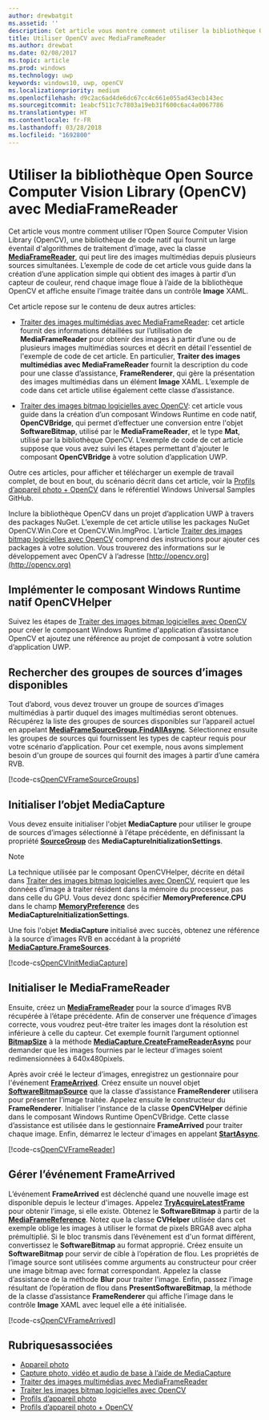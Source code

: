 ```yaml
---
author: drewbatgit
ms.assetid: ''
description: Cet article vous montre comment utiliser la bibliothèque Open Source Computer Vision Library (OpenCV) avec la classe MediaFrameReader.
title: Utiliser OpenCV avec MediaFrameReader
ms.author: drewbat
ms.date: 02/08/2017
ms.topic: article
ms.prod: windows
ms.technology: uwp
keywords: windows10, uwp, openCV
ms.localizationpriority: medium
ms.openlocfilehash: d9c2ac6ad4de6dc67cc4c661e055ad43ecb143ec
ms.sourcegitcommit: 1eabcf511c7c7803a19eb31f600c6ac4a0067786
ms.translationtype: HT
ms.contentlocale: fr-FR
ms.lasthandoff: 03/28/2018
ms.locfileid: "1692800"
---
```

# <a name="use-the-open-source-computer-vision-library-opencv-with-mediaframereader"></a>Utiliser la bibliothèque Open Source Computer Vision Library (OpenCV) avec MediaFrameReader

Cet article vous montre comment utiliser l’Open Source Computer Vision Library (OpenCV), une bibliothèque de code natif qui fournit un large éventail d'algorithmes de traitement d’image, avec la classe [**MediaFrameReader**](https://msdn.microsoft.com/library/windows/apps/Windows.Media.Capture.Frames.MediaFrameReader), qui peut lire des images multimédias depuis plusieurs sources simultanées. L’exemple de code de cet article vous guide dans la création d’une application simple qui obtient des images à partir d’un capteur de couleur, rend chaque image floue à l’aide de la bibliothèque OpenCV et affiche ensuite l’image traitée dans un contrôle **Image** XAML.

Cet article repose sur le contenu de deux autres articles:

* [Traiter des images multimédias avec MediaFrameReader](process-media-frames-with-mediaframereader.md): cet article fournit des informations détaillées sur l’utilisation de **MediaFrameReader** pour obtenir des images à partir d’une ou de plusieurs images multimédias sources et décrit en détail l'essentiel de l'exemple de code de cet article. En particulier, **Traiter des images multimédias avec MediaFrameReader** fournit la description du code pour une classe d’assistance, **FrameRenderer**, qui gère la présentation des images multimédias dans un élément **Image** XAML. L’exemple de code dans cet article utilise également cette classe d’assistance.

* [Traiter des images bitmap logicielles avec OpenCV](process-software-bitmaps-with-opencv.md): cet article vous guide dans la création d’un composant Windows Runtime en code natif, **OpenCVBridge**, qui permet d’effectuer une conversion entre l'objet **SoftwareBitmap**, utilisé par le **MediaFrameReader**, et le type **Mat**, utilisé par la bibliothèque OpenCV. L’exemple de code de cet article suppose que vous avez suivi les étapes permettant d'ajouter le composant **OpenCVBridge** à votre solution d’application UWP.

Outre ces articles, pour afficher et télécharger un exemple de travail complet, de bout en bout, du scénario décrit dans cet article, voir la [Profils d’appareil photo + OpenCV](https://go.microsoft.com/fwlink/?linkid=854003) dans le référentiel Windows Universal Samples GitHub.

Inclure la bibliothèque OpenCV dans un projet d’application UWP à travers des packages NuGet. L’exemple de cet article utilise les packages NuGet OpenCV.Win.Core et OpenCV.Win.ImgProc. L’article [Traiter des images bitmap logicielles avec OpenCV](process-software-bitmaps-with-opencv.md) comprend des instructions pour ajouter ces packages à votre solution. Vous trouverez des informations sur le développement avec OpenCV à l’adresse [http://opencv.org](http://opencv.org)

## <a name="implement-the-opencvhelper-native-windows-runtime-component"></a>Implémenter le composant Windows Runtime natif OpenCVHelper
Suivez les étapes de [Traiter des images bitmap logicielles avec OpenCV](process-software-bitmaps-with-opencv.md) pour créer le composant Windows Runtime d'application d’assistance OpenCV et ajoutez une référence au projet de composant à votre solution d’application UWP.

## <a name="find-available-frame-source-groups"></a>Rechercher des groupes de sources d’images disponibles
Tout d’abord, vous devez trouver un groupe de sources d’images multimédias à partir duquel des images multimédias seront obtenues. Récupérez la liste des groupes de sources disponibles sur l’appareil actuel en appelant **[MediaFrameSourceGroup.FindAllAsync](https://docs.microsoft.com/uwp/api/windows.media.capture.frames.mediaframesourcegroup.FindAllAsync)**. Sélectionnez ensuite les groupes de sources qui fournissent les types de capteur requis pour votre scénario d’application. Pour cet exemple, nous avons simplement besoin d'un groupe de sources qui fournit des images à partir d’une caméra RVB.

[!code-cs[OpenCVFrameSourceGroups](./code/Frames_Win10/Frames_Win10/MainPage.OpenCV.xaml.cs#SnippetOpenCVFrameSourceGroups)]

## <a name="initialize-the-mediacapture-object"></a>Initialiser l’objet MediaCapture
Vous devez ensuite initialiser l'objet **MediaCapture** pour utiliser le groupe de sources d’images sélectionné à l’étape précédente, en définissant la propriété **[SourceGroup](https://docs.microsoft.com/uwp/api/windows.media.capture.mediacaptureinitializationsettings.SourceGroup)** des **MediaCaptureInitializationSettings**.

> [!NOTE] 
> La technique utilisée par le composant OpenCVHelper, décrite en détail dans [Traiter des images bitmap logicielles avec OpenCV](process-software-bitmaps-with-opencv.md), requiert que les données d’image à traiter résident dans la mémoire du processeur, pas dans celle du GPU. Vous devez donc spécifier **MemoryPreference.CPU** dans le champ **[MemoryPreference](https://docs.microsoft.com/uwp/api/windows.media.capture.mediacaptureinitializationsettings.MemoryPreference)** des **MediaCaptureInitializationSettings**.

Une fois l'objet **MediaCapture** initialisé avec succès, obtenez une référence à la source d’images RVB en accédant à la propriété **[MediaCapture.FrameSources](https://docs.microsoft.com/uwp/api/windows.media.capture.mediacapture.FrameSources)**.

[!code-cs[OpenCVInitMediaCapture](./code/Frames_Win10/Frames_Win10/MainPage.OpenCV.xaml.cs#SnippetOpenCVInitMediaCapture)]

## <a name="initialize-the-mediaframereader"></a>Initialiser le MediaFrameReader
Ensuite, créez un [**MediaFrameReader**](https://msdn.microsoft.com/library/windows/apps/Windows.Media.Capture.Frames.MediaFrameReader) pour la source d’images RVB récupérée à l’étape précédente. Afin de conserver une fréquence d’images correcte, vous voudrez peut-être traiter les images dont la résolution est inférieure à celle du capteur. Cet exemple fournit l’argument optionnel **[BitmapSize](https://docs.microsoft.com/uwp/api/windows.graphics.imaging.bitmapsize)** à la méthode **[MediaCapture.CreateFrameReaderAsync](https://docs.microsoft.com/uwp/api/windows.media.capture.mediacapture.createframereaderasync)** pour demander que les images fournies par le lecteur d’images soient redimensionnées à 640x480pixels.

Après avoir créé le lecteur d’images, enregistrez un gestionnaire pour l'événement **[FrameArrived](https://docs.microsoft.com/uwp/api/windows.media.capture.frames.mediaframereader.FrameArrived)**. Créez ensuite un nouvel objet **[SoftwareBitmapSource](https://docs.microsoft.com/uwp/api/windows.ui.xaml.media.imaging.softwarebitmapsource)** que la classe d’assistance **FrameRenderer** utilisera pour présenter l’image traitée. Appelez ensuite le constructeur du **FrameRenderer**. Initialiser l’instance de la classe **OpenCVHelper** définie dans le composant Windows Runtime OpenCVBridge. Cette classe d’assistance est utilisée dans le gestionnaire **FrameArrived** pour traiter chaque image. Enfin, démarrez le lecteur d'images en appelant **[StartAsync](https://docs.microsoft.com/uwp/api/windows.media.capture.frames.mediaframereader.StartAsync)**.

[!code-cs[OpenCVFrameReader](./code/Frames_Win10/Frames_Win10/MainPage.OpenCV.xaml.cs#SnippetOpenCVFrameReader)]


## <a name="handle-the-framearrived-event"></a>Gérer l’événement FrameArrived
L’événement **FrameArrived** est déclenché quand une nouvelle image est disponible depuis le lecteur d'images. Appelez **[TryAcquireLatestFrame](https://docs.microsoft.com/uwp/api/windows.media.capture.frames.mediaframereader.TryAcquireLatestFrame)** pour obtenir l’image, si elle existe. Obtenez le **SoftwareBitmap** à partir de la **[MediaFrameReference](https://docs.microsoft.com/uwp/api/windows.media.capture.frames.mediaframereference)**. Notez que la classe **CVHelper** utilisée dans cet exemple oblige les images à utiliser le format de pixels BRGA8 avec alpha prémultiplié. Si le bloc transmis dans l’événement est d'un format différent, convertissez le **SoftwareBitmap** au format approprié. Créez ensuite un **SoftwareBitmap** pour servir de cible à l’opération de flou. Les propriétés de l’image source sont utilisées comme arguments au constructeur pour créer une image bitmap avec format correspondant. Appelez la classe d’assistance de la méthode **Blur** pour traiter l'image. Enfin, passez l’image résultant de l’opération de flou dans **PresentSoftwareBitmap**, la méthode de la classe d’assistance **FrameRenderer** qui affiche l’image dans le contrôle **Image** XAML avec lequel elle a été initialisée.

[!code-cs[OpenCVFrameArrived](./code/Frames_Win10/Frames_Win10/MainPage.OpenCV.xaml.cs#SnippetOpenCVFrameArrived)]

## <a name="related-topics"></a>Rubriquesassociées

* [Appareil photo](camera.md)
* [Capture photo, vidéo et audio de base à l’aide de MediaCapture](basic-photo-video-and-audio-capture-with-MediaCapture.md)
* [Traiter des images multimédias avec MediaFrameReader](process-media-frames-with-mediaframereader.md)
* [Traiter les images bitmap logicielles avec OpenCV](process-software-bitmaps-with-opencv.md)
* [Profils d’appareil photo](http://go.microsoft.com/fwlink/?LinkId=823230)
* [Profils d’appareil photo + OpenCV](https://go.microsoft.com/fwlink/?linkid=854003)
 

 




